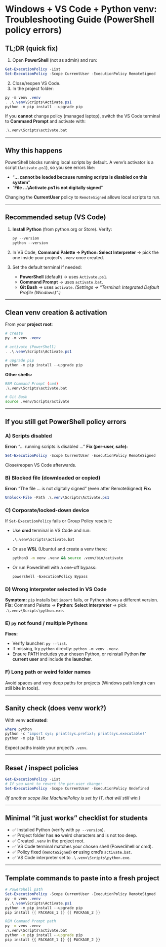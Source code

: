 # Windows + VS Code + Python venv: Troubleshooting Guide (PowerShell policy errors)

## TL;DR (quick fix)

1. Open **PowerShell** (not as admin) and run:

```powershell
Get-ExecutionPolicy -List
Set-ExecutionPolicy -Scope CurrentUser -ExecutionPolicy RemoteSigned
```

2. Close/reopen VS Code.
3. In the project folder:

```powershell
py -m venv .venv
. .\.venv\Scripts\Activate.ps1
python -m pip install --upgrade pip
```

If you **cannot** change policy (managed laptop), switch the VS Code terminal to **Command Prompt** and activate with:

```cmd
.\.venv\Scripts\activate.bat
```

---

## Why this happens

PowerShell blocks running local scripts by default. A venv’s activator is a script (`Activate.ps1`), so you see errors like:

- “**… cannot be loaded because running scripts is disabled on this system**”
- “**File …\Activate.ps1 is not digitally signed**”

Changing the **CurrentUser** policy to `RemoteSigned` allows local scripts to run.

---

## Recommended setup (VS Code)

1. **Install Python** (from python.org or Store). Verify:

   ```powershell
   py --version
   python --version
   ```

2. In VS Code, **Command Palette → Python: Select Interpreter** → pick the one inside your project’s `.venv` once created.
3. Set the default terminal if needed:

   - **PowerShell** (default) → uses `Activate.ps1`.
   - **Command Prompt** → uses `activate.bat`.
   - **Git Bash** → uses `activate`.
     _(Settings → “Terminal: Integrated Default Profile (Windows)”.)_

---

## Clean venv creation & activation

From your **project root**:

```powershell
# create
py -m venv .venv

# activate (PowerShell)
. .\.venv\Scripts\Activate.ps1

# upgrade pip
python -m pip install --upgrade pip
```

**Other shells:**

```cmd
REM Command Prompt (cmd)
.\.venv\Scripts\activate.bat
```

```bash
# Git Bash
source .venv/Scripts/activate
```

---

## If you still get PowerShell policy errors

### A) Scripts disabled

**Error:** “… running scripts is disabled …”
**Fix (per-user, safe):**

```powershell
Set-ExecutionPolicy -Scope CurrentUser -ExecutionPolicy RemoteSigned
```

Close/reopen VS Code afterwards.

### B) Blocked file (downloaded or copied)

**Error:** “The file … is not digitally signed” (even after RemoteSigned)
**Fix:**

```powershell
Unblock-File -Path .\.venv\Scripts\Activate.ps1
```

### C) Corporate/locked-down device

If `Set-ExecutionPolicy` fails or Group Policy resets it:

- Use **cmd** terminal in VS Code and run:

  ```cmd
  .\.venv\Scripts\activate.bat
  ```

- Or use **WSL** (Ubuntu) and create a venv there:

  ```bash
  python3 -m venv .venv && source .venv/bin/activate
  ```

- Or run PowerShell with a one-off bypass:

  ```powershell
  powershell -ExecutionPolicy Bypass
  ```

### D) Wrong interpreter selected in VS Code

**Symptom:** `pip` installs but `import` fails, or Python shows a different version.
**Fix:** Command Palette → **Python: Select Interpreter** → pick `.\.venv\Scripts\python.exe`.

### E) `py` not found / multiple Pythons

**Fixes:**

- Verify launcher: `py --list`.
- If missing, try `python` directly: `python -m venv .venv`.
- Ensure PATH includes your chosen Python, or reinstall Python **for current user** and include the **launcher**.

### F) Long path or weird folder names

Avoid spaces and very deep paths for projects (Windows path length can still bite in tools).

---

## Sanity check (does venv work?)

With venv **activated**:

```powershell
where python
python -c "import sys; print(sys.prefix); print(sys.executable)"
python -m pip list
```

Expect paths inside your project’s `.venv`.

---

## Reset / inspect policies

```powershell
Get-ExecutionPolicy -List
# If you want to revert the per-user change:
Set-ExecutionPolicy -Scope CurrentUser -ExecutionPolicy Undefined
```

_(If another scope like MachinePolicy is set by IT, that will still win.)_

---

## Minimal “it just works” checklist for students

- ✅ Installed Python (verify with `py --version`).
- ✅ Project folder has **no** weird characters and is not too deep.
- ✅ Created `.venv` in the project root.
- ✅ VS Code terminal matches your chosen shell (PowerShell or cmd).
- ✅ Policy fixed (`RemoteSigned`) **or** using cmd’s `activate.bat`.
- ✅ VS Code interpreter set to `.\.venv\Scripts\python.exe`.

---

## Template commands to paste into a fresh project

```powershell
# PowerShell path
Set-ExecutionPolicy -Scope CurrentUser -ExecutionPolicy RemoteSigned
py -m venv .venv
. .\.venv\Scripts\Activate.ps1
python -m pip install --upgrade pip
pip install {{ PACKAGE_1 }} {{ PACKAGE_2 }}
```

```cmd
REM Command Prompt path
py -m venv .venv
.\.venv\Scripts\activate.bat
python -m pip install --upgrade pip
pip install {{ PACKAGE_1 }} {{ PACKAGE_2 }}
```
